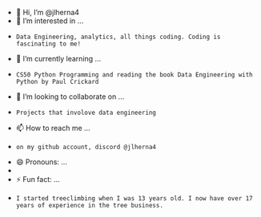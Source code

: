 - 👋 Hi, I’m @jlherna4
- 👀 I’m interested in ...
-     Data Engineering, analytics, all things coding. Coding is fascinating to me!
- 🌱 I’m currently learning ...
-     CS50 Python Programming and reading the book Data Engineering with Python by Paul Crickard
- 💞️ I’m looking to collaborate on ...
-     Projects that involove data engineering
- 📫 How to reach me ...
-     on my github account, discord @jlherna4
- 😄 Pronouns: ...
-     
- ⚡ Fun fact: ...
-     I started treeclimbing when I was 13 years old. I now have over 17 years of experience in the tree business. 

<!---
jlherna4/jlherna4 is a ✨ special ✨ repository because its `README.md` (this file) appears on your GitHub profile.
You can click the Preview link to take a look at your changes.
--->
